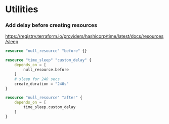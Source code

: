 # Utilities

### Add delay before creating resources
https://registry.terraform.io/providers/hashicorp/time/latest/docs/resources/sleep

```terraform
resource "null_resource" "before" {}

resource "time_sleep" "custom_delay" {
    depends_on = [
        null_resource.before
    ]
    # sleep for 240 secs
    create_duration = "240s"
}

resource "null_resource" "after" {
    depends_on = [
        time_sleep.custom_delay
    ]
}
```